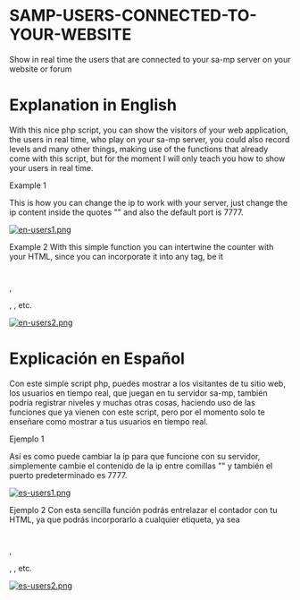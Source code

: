 # SAMP-USERS-CONNECTED-TO-YOUR-WEBSITE
Show in real time the users that are connected to your sa-mp server on your website or forum

# Explanation in English

With this nice php script, you can show the visitors of your web application, the users in real time, who play on your sa-mp server, you could also record levels and many other things, making use of the functions that already come with this script, but for the moment I will only teach you how to show your users in real time.

Example 1

This is how you can change the ip to work with your server, just change the ip content inside the quotes "" and also the default port is 7777.

[![en-users1.png](https://i.postimg.cc/XYhtCw4S/en-users1.png)](https://postimg.cc/gxVM9LxN)

Example 2
With this simple function you can intertwine the counter with your HTML, since you can incorporate it into any tag, be it <h1></h1>, <p></p>, <span></span>, etc.

[![en-users2.png](https://i.postimg.cc/FHPBQ07k/en-users2.png)](https://postimg.cc/TKD9VLjT)

# Explicación en Español

Con este simple script php, puedes mostrar a los visitantes de tu sitio web, los usuarios en tiempo real, que juegan en tu servidor sa-mp, también podría registrar niveles y muchas otras cosas, haciendo uso de las funciones que ya vienen con este script, pero por el momento solo te enseñare como mostrar a tus usuarios en tiempo real.

Ejemplo 1

Así es como puede cambiar la ip para que funcione con su servidor, simplemente cambie el contenido de la ip entre comillas "" y también el puerto predeterminado es 7777.

[![es-users1.png](https://i.postimg.cc/6Q8tsW5w/es-users1.png)](https://postimg.cc/94HvZj7N)

Ejemplo 2
Con esta sencilla función podrás entrelazar el contador con tu HTML, ya que podrás incorporarlo a cualquier etiqueta, ya sea <h1></h1>, <p></p>, <span></span>, etc.

[![es-users2.png](https://i.postimg.cc/3xcQFsjq/es-users2.png)](https://postimg.cc/CRk2F6QC)
